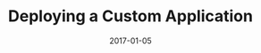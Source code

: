 ---
title: "Deploying a Custom Application"
linkTitle: "Deploying a Custom Application"
weight: 1
date: 2017-01-05
description: >
  How to use Kustomize to deploy an in-house application
---